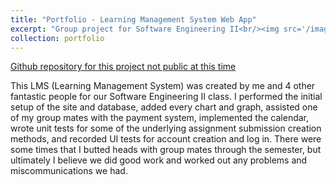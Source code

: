 ```yaml
---
title: "Portfolio - Learning Management System Web App"
excerpt: "Group project for Software Engineering II<br/><img src='/images/Portfolio1.jpg'>"
collection: portfolio
---
```


[Github repository for this project not public at this time]()

This LMS (Learning Management System) was created by me and 4 other fantastic people for our Software Engineering II class. I performed the initial setup of the site and database, added every chart and graph, assisted one of my group mates with the payment system, implemented the calendar, wrote unit tests for some of the underlying assignment submission creation methods, and recorded UI tests for account creation and log in. There were some times that I butted heads with group mates through the semester, but ultimately I believe we did good work and worked out any problems and miscommunications we had.

